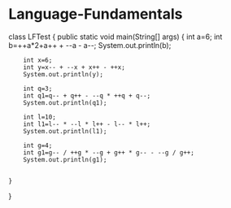 # Language-Fundamentals
class LFTest 
{
	public static void main(String[] args) 
	{
		int a=6;
		int b=++a*2+a++ + --a - a--;
		System.out.println(b);

		int x=6;
		int y=x-- + --x + x++ - ++x;
		System.out.println(y);	
		
		int q=3;
		int q1=q-- + q++ - --q * ++q + q--;
		System.out.println(q1);
		
		int l=10;
		int l1=l-- * --l * l++ - l-- * l++;
		System.out.println(l1);	

		int g=4;
		int g1=g-- / ++g * --g + g++ * g-- - --g / g++;
		System.out.println(g1);	
		

	}
}
